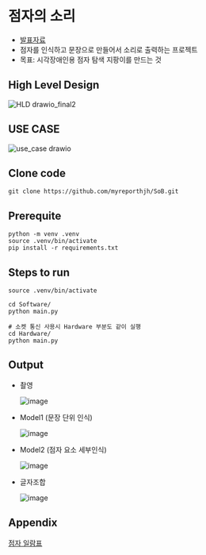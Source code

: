 # 점자의 소리
* [발표자료](https://docs.google.com/presentation/d/1WSleXYFF2FmuSL_zByKoB1HBIoQ587_Zn22ENmkoQBQ/edit?usp=sharing)
* 점자를 인식하고 문장으로 만들어서 소리로 출력하는 프로젝트
* 목표: 시각장애인용 점자 탐색 지팡이를 만드는 것

## High Level Design
![HLD drawio_final2](https://github.com/myreporthjh/SoB/assets/148738904/af0cd416-e2e8-4daa-af27-9030b0382c64)

## USE CASE
![use_case drawio](https://github.com/myreporthjh/SoB/assets/148738904/1c066193-9c47-4f00-b9b4-e904a14dce17)

## Clone code

```shell
git clone https://github.com/myreporthjh/SoB.git
```

## Prerequite

```shell
python -m venv .venv
source .venv/bin/activate
pip install -r requirements.txt
```

## Steps to run

```shell
source .venv/bin/activate

cd Software/
python main.py

# 소켓 통신 사용시 Hardware 부분도 같이 실행
cd Hardware/
python main.py
```

## Output
* 촬영
  
  ![image](https://github.com/myreporthjh/SoB/assets/148738904/c22391ea-6a5c-4a52-9fc0-625cb4babc27)

* Model1 (문장 단위 인식)
  
  ![image](https://github.com/myreporthjh/SoB/assets/148738904/611d2c7d-24c1-44a1-b81d-aa5a4949b6c6)

* Model2 (점자 요소 세부인식)

  ![image](https://github.com/myreporthjh/SoB/assets/148738904/b173b04c-505b-4390-98d7-a47f901b8437)

* 글자조합

  ![image](https://github.com/myreporthjh/SoB/assets/148738904/f075f2f6-1ae9-4766-a0a7-dc408362919b)


## Appendix
[점자 일람표](http://www.hsb.or.kr/client/visually/visually2_7.asp)
